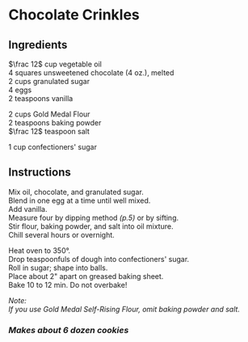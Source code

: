# Chocolate Crinkles

## Ingredients
$\frac 12$ cup vegetable oil  
$4$ squares unsweetened chocolate (4 oz.), melted  
$2$ cups granulated sugar  
$4$ eggs  
$2$ teaspoons vanilla  

$2$ cups Gold Medal Flour  
$2$ teaspoons baking powder  
$\frac 12$ teaspoon salt  

$1$ cup confectioners' sugar  

## Instructions
Mix oil, chocolate, and granulated sugar.  
Blend in one egg at a time until well mixed.  
Add vanilla.  
Measure four by dipping method *(p.5)* or by sifting.  
Stir flour, baking powder, and salt into oil mixture.  
Chill several hours or overnight.  

Heat oven to 350&deg;.  
Drop teaspoonfuls of dough into confectioners' sugar.  
Roll in sugar; shape into balls.  
Place about 2" apart on greased baking sheet.  
Bake 10 to 12 min. Do not overbake!  

*Note:*  
*If you use Gold Medal Self-Rising Flour, omit baking powder and salt.*

### *Makes about 6 dozen cookies*